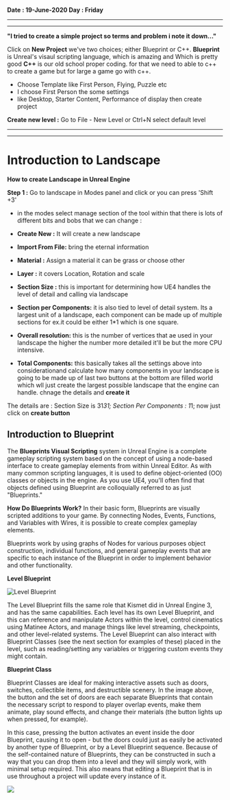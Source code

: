 **Date : 19-June-2020
Day : Friday**

****
****

**"I tried to create a simple project so terms and problem i note it down..."**

Click on **New Project** we've two choices; either Blueprint or C++. 
**Blueprint** is Unreal's visaul scripting language, which is amazing and Which is pretty good
**C++** is our old school proper coding. for that we need to able to c++ to create a game but for large a game go with c++.

* Choose Template like First Person, Flying, Puzzle etc
* I choose First Person the some settings
* like Desktop, Starter Content, Performance of display then create project

**Create new level :** Go to File - New Level or Ctrl+N select default level

****
****

# Introduction to Landscape 

**How to create Landscape in Unreal Engine**

**Step 1 :** Go to landscape in Modes panel and click or you can press 'Shift +3'
 
 * in the modes select manage section of the tool within that there is lots of different bits and bobs that we can change : 

* **Create New :** It will create a new landscape
* **Import From File:**  bring the eternal information
* **Material :** Assign a material it can be grass or choose other
* **Layer :** it covers Location, Rotation and scale
* **Section Size :** this is important for determining how UE4 handles the level of detail and calling via landscape 
* **Section per Components:** it is also tied to level of detail system. Its a largest unit of a landscape, each component can be made up of multiple sections for ex.it could be either 1*1 which is one square.
* **Overall resolution:** this is the number of vertices that ae used in your landscape the higher the number more detailed it'll be but the more CPU intensive.
* **Total Components:** this basically takes all the settings above into considerationand calculate how many components in your landscape is going to be made up of last two buttons at the bottom are filled world which wll just create the largest possible landscape that the engine can handle. chnage the details and **create it**

The details are :
Section Size is 31*31;
Section Per Components : 1*1;
now just click on **create button**

## Introduction to Blueprint
The **Blueprints Visual Scripting** system in Unreal Engine is a complete gameplay scripting system based on the concept of using a node-based interface to create gameplay elements from within Unreal Editor. As with many common scripting languages, it is used to define object-oriented (OO) classes or objects in the engine. As you use UE4, you'll often find that objects defined using Blueprint are colloquially referred to as just "Blueprints."



**How Do Blueprints Work?**
In their basic form, Blueprints are visually scripted additions to your game. By connecting Nodes, Events, Functions, and Variables with Wires, it is possible to create complex gameplay elements.

Blueprints work by using graphs of Nodes for various purposes object construction, individual functions, and general gameplay events that are specific to each instance of the Blueprint in order to implement behavior and other functionality.

**Level Blueprint**

![Level Blueprint](https://docs.unrealengine.com/Images/Engine/Blueprints/GettingStarted/Level_Blueprint_Main.webp)

The Level Blueprint fills the same role that Kismet did in Unreal Engine 3, and has the same capabilities. Each level has its own Level Blueprint, and this can reference and manipulate Actors within the level, control cinematics using Matinee Actors, and manage things like level streaming, checkpoints, and other level-related systems. The Level Blueprint can also interact with Blueprint Classes (see the next section for examples of these) placed in the level, such as reading/setting any variables or triggering custom events they might contain.

**Blueprint Class**


Blueprint Classes are ideal for making interactive assets such as doors, switches, collectible items, and destructible scenery. In the image above, the button and the set of doors are each separate Blueprints that contain the necessary script to respond to player overlap events, make them animate, play sound effects, and change their materials (the button lights up when pressed, for example).

In this case, pressing the button activates an event inside the door Blueprint, causing it to open - but the doors could just as easily be activated by another type of Blueprint, or by a Level Blueprint sequence. Because of the self-contained nature of Blueprints, they can be constructed in such a way that you can drop them into a level and they will simply work, with minimal setup required. This also means that editing a Blueprint that is in use throughout a project will update every instance of it.

![](https://docs.unrealengine.com/Images/Engine/Blueprints/GettingStarted/Blueprint_Main.webp)
